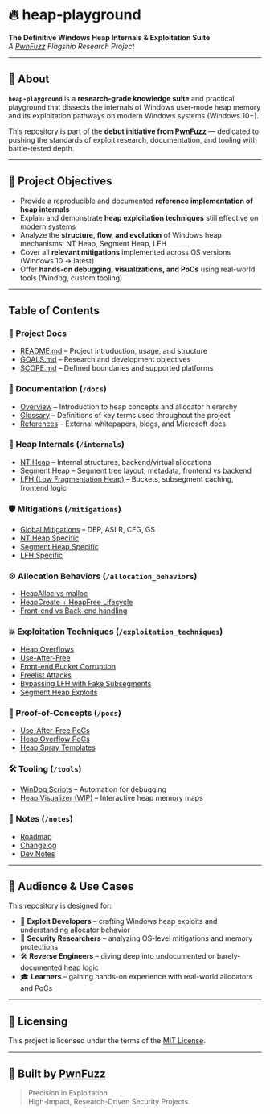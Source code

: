 # 🔥 heap-playground  
**The Definitive Windows Heap Internals & Exploitation Suite**  
_A [PwnFuzz](https://pwnfuzz.com) Flagship Research Project_

---

## 🧠 About

**`heap-playground`** is a **research-grade knowledge suite** and practical playground that dissects the internals of Windows user-mode heap memory and its exploitation pathways on modern Windows systems (Windows 10+).

This repository is part of the **debut initiative from [PwnFuzz](https://pwnfuzz.com)** — dedicated to pushing the standards of exploit research, documentation, and tooling with battle-tested depth.

---

## 🎯 Project Objectives

- Provide a reproducible and documented **reference implementation of heap internals**
- Explain and demonstrate **heap exploitation techniques** still effective on modern systems
- Analyze the **structure, flow, and evolution** of Windows heap mechanisms: NT Heap, Segment Heap, LFH
- Cover all **relevant mitigations** implemented across OS versions (Windows 10 → latest)
- Offer **hands-on debugging, visualizations, and PoCs** using real-world tools (Windbg, custom tooling)

---

## Table of Contents

### 🧠 Project Docs
- [README.md](./README.md) – Project introduction, usage, and structure
- [GOALS.md](./GOALS.md) – Research and development objectives
- [SCOPE.md](./SCOPE.md) – Defined boundaries and supported platforms

### 📖 Documentation (`/docs`)
- [Overview](./docs/overview.md) – Introduction to heap concepts and allocator hierarchy
- [Glossary](./docs/glossary.md) – Definitions of key terms used throughout the project
- [References](./docs/references.md) – External whitepapers, blogs, and Microsoft docs

### 🔬 Heap Internals (`/internals`)
- [NT Heap](./internals/nt_heap.md) – Internal structures, backend/virtual allocations
- [Segment Heap](./internals/segment_heap.md) – Segment tree layout, metadata, frontend vs backend
- [LFH (Low Fragmentation Heap)](./internals/lfh.md) – Buckets, subsegment caching, frontend logic

### 🛡️ Mitigations (`/mitigations`)
- [Global Mitigations](./mitigations/global.md) – DEP, ASLR, CFG, GS
- [NT Heap Specific](./mitigations/nt_heap.md)
- [Segment Heap Specific](./mitigations/segment_heap.md)
- [LFH Specific](./mitigations/lfh.md)

### ⚙️ Allocation Behaviors (`/allocation_behaviors`)
- [HeapAlloc vs malloc](./allocation_behaviors/heapalloc_vs_malloc.md)
- [HeapCreate + HeapFree Lifecycle](./allocation_behaviors/heapcreate_flow.md)
- [Front-end vs Back-end handling](./allocation_behaviors/frontend_backend.md)

### 💥 Exploitation Techniques (`/exploitation_techniques`)
- [Heap Overflows](./exploitation_techniques/heap_overflow.md)
- [Use-After-Free](./exploitation_techniques/uaf.md)
- [Front-end Bucket Corruption](./exploitation_techniques/lfh_corruption.md)
- [Freelist Attacks](./exploitation_techniques/freelist.md)
- [Bypassing LFH with Fake Subsegments](./exploitation_techniques/lfh_bypass.md)
- [Segment Heap Exploits](./exploitation_techniques/segment_bypass.md)

### 🧪 Proof-of-Concepts (`/pocs`)
- [Use-After-Free PoCs](./pocs/uaf/)
- [Heap Overflow PoCs](./pocs/overflow/)
- [Heap Spray Templates](./pocs/heap_spray/)

### 🛠️ Tooling (`/tools`)
- [WinDbg Scripts](./tools/windbg/) – Automation for debugging
- [Heap Visualizer (WIP)](./tools/visualizer/) – Interactive heap memory maps

### 🧾 Notes (`/notes`)
- [Roadmap](./notes/roadmap.md)
- [Changelog](./notes/changelog.md)
- [Dev Notes](./notes/dev_log.md)

---

## 🧩 Audience & Use Cases

This repository is designed for:

- 🧠 **Exploit Developers** – crafting Windows heap exploits and understanding allocator behavior
- 🔬 **Security Researchers** – analyzing OS-level mitigations and memory protections
- 🛠️ **Reverse Engineers** – diving deep into undocumented or barely-documented heap logic
- 🎓 **Learners** – gaining hands-on experience with real-world allocators and PoCs

---

## 📢 Licensing

This project is licensed under the terms of the [MIT License](./LICENSE).

---

## 🧠 Built by [PwnFuzz](https://pwnfuzz.com)

> Precision in Exploitation.  
> High-Impact, Research-Driven Security Projects.
